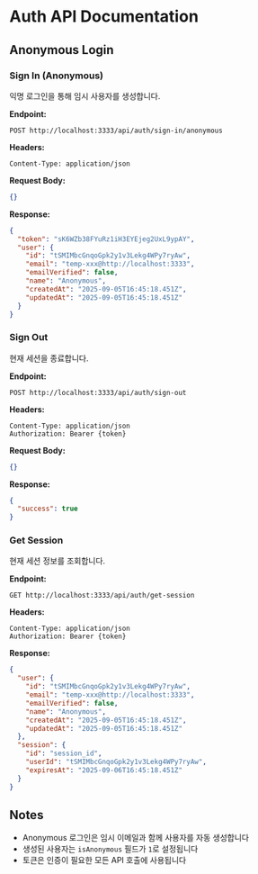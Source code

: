 # Auth API Documentation

## Anonymous Login

### Sign In (Anonymous)
익명 로그인을 통해 임시 사용자를 생성합니다.

**Endpoint:**
```
POST http://localhost:3333/api/auth/sign-in/anonymous
```

**Headers:**
```
Content-Type: application/json
```

**Request Body:**
```json
{}
```

**Response:**
```json
{
  "token": "sK6WZb38FYuRz1iH3EYEjeg2UxL9ypAY",
  "user": {
    "id": "tSMIMbcGnqoGpk2y1v3Lekg4WPy7ryAw",
    "email": "temp-xxx@http://localhost:3333",
    "emailVerified": false,
    "name": "Anonymous",
    "createdAt": "2025-09-05T16:45:18.451Z",
    "updatedAt": "2025-09-05T16:45:18.451Z"
  }
}
```

### Sign Out
현재 세션을 종료합니다.

**Endpoint:**
```
POST http://localhost:3333/api/auth/sign-out
```

**Headers:**
```
Content-Type: application/json
Authorization: Bearer {token}
```

**Request Body:**
```json
{}
```

**Response:**
```json
{
  "success": true
}
```

### Get Session
현재 세션 정보를 조회합니다.

**Endpoint:**
```
GET http://localhost:3333/api/auth/get-session
```

**Headers:**
```
Content-Type: application/json
Authorization: Bearer {token}
```

**Response:**
```json
{
  "user": {
    "id": "tSMIMbcGnqoGpk2y1v3Lekg4WPy7ryAw",
    "email": "temp-xxx@http://localhost:3333",
    "emailVerified": false,
    "name": "Anonymous",
    "createdAt": "2025-09-05T16:45:18.451Z",
    "updatedAt": "2025-09-05T16:45:18.451Z"
  },
  "session": {
    "id": "session_id",
    "userId": "tSMIMbcGnqoGpk2y1v3Lekg4WPy7ryAw",
    "expiresAt": "2025-09-06T16:45:18.451Z"
  }
}
```

## Notes
- Anonymous 로그인은 임시 이메일과 함께 사용자를 자동 생성합니다
- 생성된 사용자는 `isAnonymous` 필드가 `1`로 설정됩니다
- 토큰은 인증이 필요한 모든 API 호출에 사용됩니다